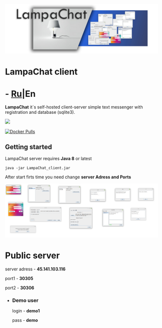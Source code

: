<p align="center">
  <img title="logo" src='https://github.com/Alexzionx/lampa_chat-client/blob/master/assets/images/logo.png?raw=true' />
</p>

# LampaChat client

# - [Ru](https://github.com/Alexzionx/lampa_chat-client/blob/master/readmeRU.md)|En

**LampaChat** it`s self-hosted client-server simple text messenger with registration and database (sqlite3).

  [![](https://img.shields.io/github/last-commit/alexzionx/lampa_chat-server?label=LampaChat%20SERVER)](https://github.com/Alexzionx/lampa_chat-server)

  [![Docker Pulls](https://img.shields.io/docker/image-size/alexzionx/lampa_chat-server/latest?style=for-the-badge)](https://hub.docker.com/r/alexzionx/lampa_chat-server)
  
## Getting started
  LampaChat server requires **Java 8** or latest
  ```
  java -jar LampaChat_client.jar
  ```
  After start firts time you need change **server Adress and Ports**
  <p align="center">
  <img title="gui" src='https://github.com/Alexzionx/lampa_chat-client/blob/master/assets/images/gui.png?raw=true' />
</p>


# Public server
   server adress - **45.141.103.116**
   
   port1 - **30305**
   
   port2 - **30306**
  
  - ### Demo user
    
    login - **demo1**
    
    pass - **demo**
